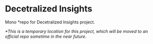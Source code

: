 # Decetralized Insights
Mono *repo for Decetralized Insights project.


*\*This is a temporary location for this project,
which will be moved to an official repo sometime
in the near future*.